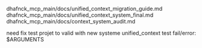 dhafnck_mcp_main/docs/unified_context_migration_guide.md
dhafnck_mcp_main/docs/unified_context_system_final.md
dhafnck_mcp_main/docs/context_system_audit.md

need fix test projet to valid with new systeme unified_context
test fail/error:
$ARGUMENTS